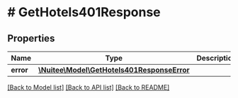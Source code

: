 # # GetHotels401Response

## Properties

Name | Type | Description | Notes
------------ | ------------- | ------------- | -------------
**error** | [**\Nuitee\Model\GetHotels401ResponseError**](GetHotels401ResponseError.md) |  | [optional]

[[Back to Model list]](../../README.md#models) [[Back to API list]](../../README.md#endpoints) [[Back to README]](../../README.md)
